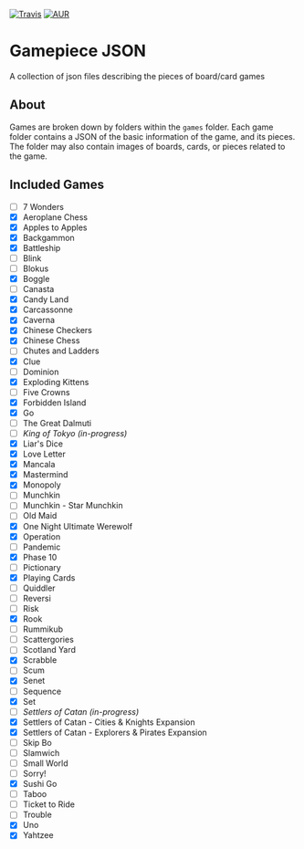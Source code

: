 [![Travis](https://img.shields.io/travis/daviscodesbugs/gamepiece-json.svg?maxAge=30)](https://travis-ci.org/daviscodesbugs/gamepiece-json)
[![AUR](https://img.shields.io/aur/license/yaourt.svg?maxAge=30)](#)

# Gamepiece JSON
A collection of json files describing the pieces of board/card games
## About
Games are broken down by folders within the `games` folder.
Each game folder contains a JSON of the basic information of the game, and its pieces.
The folder may also contain images of boards, cards, or pieces related to the game.

## Included Games
 - [ ] 7 Wonders
 - [x] Aeroplane Chess
 - [x] Apples to Apples
 - [x] Backgammon
 - [x] Battleship
 - [ ] Blink
 - [ ] Blokus
 - [x] Boggle
 - [ ] Canasta
 - [x] Candy Land
 - [x] Carcassonne
 - [x] Caverna
 - [x] Chinese Checkers
 - [x] Chinese Chess
 - [ ] Chutes and Ladders
 - [x] Clue
 - [ ] Dominion
 - [x] Exploding Kittens
 - [ ] Five Crowns
 - [x] Forbidden Island
 - [x] Go
 - [ ] The Great Dalmuti
 - [ ] _King of Tokyo (in-progress)_
 - [x] Liar's Dice
 - [x] Love Letter
 - [x] Mancala
 - [x] Mastermind
 - [x] Monopoly
 - [ ] Munchkin
 - [ ] Munchkin - Star Munchkin
 - [ ] Old Maid
 - [x] One Night Ultimate Werewolf
 - [x] Operation
 - [ ] Pandemic
 - [x] Phase 10
 - [ ] Pictionary
 - [x] Playing Cards
 - [ ] Quiddler
 - [ ] Reversi
 - [ ] Risk
 - [x] Rook
 - [ ] Rummikub
 - [ ] Scattergories
 - [ ] Scotland Yard
 - [x] Scrabble
 - [ ] Scum
 - [x] Senet
 - [ ] Sequence
 - [x] Set
 - [ ] _Settlers of Catan (in-progress)_
 - [x] Settlers of Catan - Cities & Knights Expansion
 - [x] Settlers of Catan - Explorers & Pirates Expansion
 - [ ] Skip Bo
 - [ ] Slamwich
 - [ ] Small World
 - [ ] Sorry!
 - [x] Sushi Go
 - [ ] Taboo
 - [ ] Ticket to Ride
 - [ ] Trouble
 - [x] Uno
 - [x] Yahtzee
